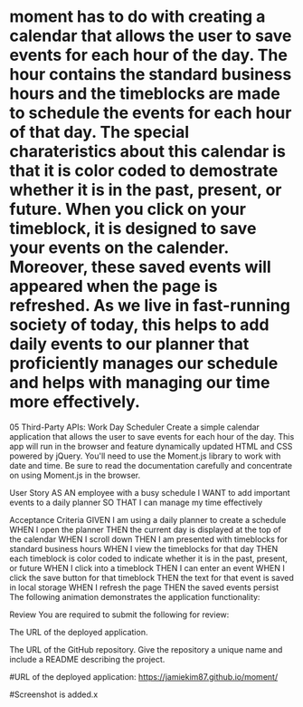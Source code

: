 # moment has to do with creating a calendar that allows the user to save events for each hour of the day. The hour contains the standard business hours and the timeblocks are made to schedule the events for each hour of that day. The special charateristics about this calendar is that it is color coded to demostrate whether it is in the past, present, or future. When you click on your timeblock, it is designed to save your events on the calender. Moreover, these saved events will appeared when the page is refreshed. As we live in fast-running society of today, this helps to add daily events to our planner that proficiently manages our schedule and helps with managing our time more effectively. 


05 Third-Party APIs: Work Day Scheduler
Create a simple calendar application that allows the user to save events for each hour of the day. This app will run in the browser and feature dynamically updated HTML and CSS powered by jQuery.
You'll need to use the Moment.js library to work with date and time. Be sure to read the documentation carefully and concentrate on using Moment.js in the browser.

User Story
AS AN employee with a busy schedule
I WANT to add important events to a daily planner
SO THAT I can manage my time effectively

Acceptance Criteria
GIVEN I am using a daily planner to create a schedule
WHEN I open the planner
THEN the current day is displayed at the top of the calendar
WHEN I scroll down
THEN I am presented with timeblocks for standard business hours
WHEN I view the timeblocks for that day
THEN each timeblock is color coded to indicate whether it is in the past, present, or future
WHEN I click into a timeblock
THEN I can enter an event
WHEN I click the save button for that timeblock
THEN the text for that event is saved in local storage
WHEN I refresh the page
THEN the saved events persist
The following animation demonstrates the application functionality:


Review
You are required to submit the following for review:


The URL of the deployed application.


The URL of the GitHub repository. Give the repository a unique name and include a README describing the project.


#URL of the deployed application: https://jamiekim87.github.io/moment/

#Screenshot is added.x